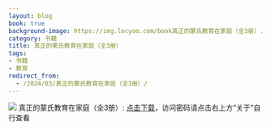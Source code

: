 ```yaml
---
layout: blog
book: true
background-image: https://img.locyoo.com/book真正的蒙氏教育在家庭（全3册）.jpg
category: 书籍
title: 真正的蒙氏教育在家庭（全3册）
tags:
- 书籍
- 教育
redirect_from:
  - /2024/03/真正的蒙氏教育在家庭（全3册）/
---
```

![](https://img.locyoo.com/book真正的蒙氏教育在家庭（全3册）.jpg)
真正的蒙氏教育在家庭（全3册）: <a name = "ref1" href="https://url18.ctfile.com/f/50983618-1063935815-ab10a4?p=3619">点击下载</a>，访问密码请点击右上方“关于”自行查看